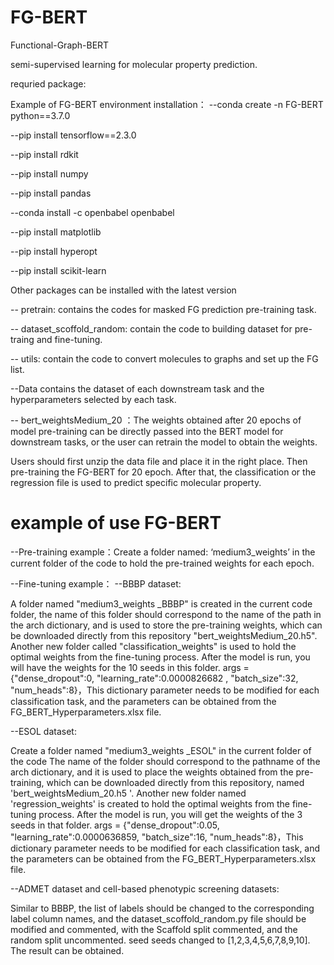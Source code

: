 # FG-BERT

Functional-Graph-BERT

semi-supervised learning for molecular property prediction.

requried package: 

Example of FG-BERT environment installation：
--conda create -n FG-BERT python==3.7.0

--pip install tensorflow==2.3.0

--pip install rdkit

--pip install numpy

--pip install pandas

--conda install -c openbabel openbabel

--pip install matplotlib

--pip install hyperopt

--pip install scikit-learn

Other packages can be installed with the latest version

-- pretrain: contains the codes for masked FG prediction pre-training task.

-- dataset_scoffold_random: contain the code to building dataset for pre-traing and fine-tuning.

-- utils: contain the code to convert molecules to graphs and set up the FG list.

--Data contains the dataset of each downstream task and the hyperparameters selected by each task.

-- bert_weightsMedium_20 ：The weights obtained after 20 epochs of model pre-training can be directly passed into the BERT model for downstream tasks, or the user can retrain the model to obtain the weights.

Users should first unzip the data file and place it in the right place. Then pre-training the FG-BERT for 20 epoch. After that, the classification or the regression file is used to predict specific molecular property.


# example of use FG-BERT
--Pre-training example：Create a folder named: ‘medium3_weights’ in the current folder of the code to hold the pre-trained weights for each epoch.


--Fine-tuning example：
--BBBP dataset:

A folder named "medium3_weights _BBBP" is created in the current code folder, the name of this folder should correspond to the name of the path in the arch dictionary, and is used to store the pre-training weights, which can be downloaded directly from this repository "bert_weightsMedium_20.h5". Another new folder called "classification_weights" is used to hold the optimal weights from the fine-tuning process. After the model is run, you will have the weights for the 10 seeds in this folder. args = {"dense_dropout":0, "learning_rate":0.0000826682 , "batch_size":32, "num_heads":8}，This dictionary parameter needs to be modified for each classification task, and the parameters can be obtained from the FG_BERT_Hyperparameters.xlsx file.

--ESOL dataset:

Create a folder named "medium3_weights _ESOL" in the current folder of the code The name of the folder should correspond to the pathname of the arch dictionary, and it is used to place the weights obtained from the pre-training, which can be downloaded directly from this repository, named 'bert_weightsMedium_20.h5 '. Another new folder named 'regression_weights' is created to hold the optimal weights from the fine-tuning process. After the model is run, you will get the weights of the 3 seeds in that folder. args = {"dense_dropout":0.05, "learning_rate":0.0000636859, "batch_size":16, "num_heads":8}，This dictionary parameter needs to be modified for each classification task, and the parameters can be obtained from the FG_BERT_Hyperparameters.xlsx file.

--ADMET dataset and cell-based phenotypic screening datasets:

Similar to BBBP, the list of labels should be changed to the corresponding label column names, and the dataset_scoffold_random.py file should be modified and commented, with the Scaffold split commented, and the random split uncommented. seed seeds changed to [1,2,3,4,5,6,7,8,9,10]. The result can be obtained.










